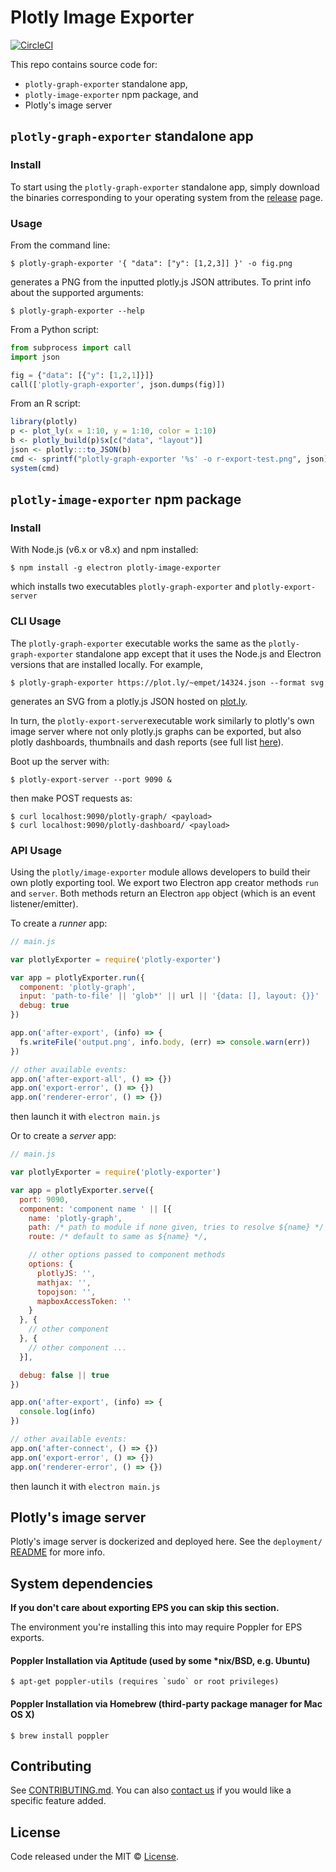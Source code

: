 # Plotly Image Exporter

[![CircleCI](https://circleci.com/gh/plotly/image-exporter.svg?style=svg)](https://circleci.com/gh/plotly/image-exporter)

This repo contains source code for:

- `plotly-graph-exporter` standalone app,
- `plotly-image-exporter` npm package, and
- Plotly's image server

## `plotly-graph-exporter` standalone app

### Install

To start using the `plotly-graph-exporter` standalone app, simply download the
binaries corresponding to your operating system from the
[release](https://github.com/plotly/image-exporter/releases) page.

### Usage

From the command line:

```
$ plotly-graph-exporter '{ "data": ["y": [1,2,3]] }' -o fig.png
```

generates a PNG from the inputted plotly.js JSON attributes. To print info
about the supported arguments:

```
$ plotly-graph-exporter --help
```

From a Python script:

```python
from subprocess import call
import json

fig = {"data": [{"y": [1,2,1]}]}
call(['plotly-graph-exporter', json.dumps(fig)])
```

From an R script:

```R
library(plotly)
p <- plot_ly(x = 1:10, y = 1:10, color = 1:10)
b <- plotly_build(p)$x[c("data", "layout")]
json <- plotly:::to_JSON(b)
cmd <- sprintf("plotly-graph-exporter '%s' -o r-export-test.png", json)
system(cmd)
```

## `plotly-image-exporter` npm package

### Install

With Node.js (v6.x or v8.x) and npm installed:

```
$ npm install -g electron plotly-image-exporter
```

which installs two executables `plotly-graph-exporter` and `plotly-export-server`

### CLI Usage

The `plotly-graph-exporter` executable works the same as the
`plotly-graph-exporter` standalone app except that it uses the Node.js and
Electron versions that are installed locally. For example,

```
$ plotly-graph-exporter https://plot.ly/~empet/14324.json --format svg
```

generates an SVG from a plotly.js JSON hosted on [plot.ly](https://plot.ly/).

In turn, the `plotly-export-server`executable work similarly to plotly's own
image server where not only plotly.js graphs can be exported, but also plotly
dashboards, thumbnails and dash reports (see full list
[here](https://github.com/plotly/image-exporter/tree/master/src/component)).

Boot up the server with:

```
$ plotly-export-server --port 9090 &
```

then make POST requests as:

```
$ curl localhost:9090/plotly-graph/ <payload>
$ curl localhost:9090/plotly-dashboard/ <payload>
```

### API Usage

Using the `plotly/image-exporter` module allows developers to build their own
plotly exporting tool. We export two Electron app creator methods `run` and
`server`.  Both methods return an Electron `app` object (which is an event
listener/emitter).

To create a _runner_ app:

```js
// main.js

var plotlyExporter = require('plotly-exporter')

var app = plotlyExporter.run({
  component: 'plotly-graph',
  input: 'path-to-file' || 'glob*' || url || '{data: [], layout: {}}' || [/* array of those */],
  debug: true
})

app.on('after-export', (info) => {
  fs.writeFile('output.png', info.body, (err) => console.warn(err))
})

// other available events:
app.on('after-export-all', () => {})
app.on('export-error', () => {})
app.on('renderer-error', () => {})
```

then launch it with `electron main.js`

Or to create a _server_ app:

```js
// main.js

var plotlyExporter = require('plotly-exporter')

var app = plotlyExporter.serve({
  port: 9090,
  component: 'component name ' || [{
    name: 'plotly-graph',
    path: /* path to module if none given, tries to resolve ${name} */,
    route: /* default to same as ${name} */,

    // other options passed to component methods
    options: {
      plotlyJS: '',
      mathjax: '',
      topojson: '',
      mapboxAccessToken: ''
    }
  }, {
    // other component
  }, {
    // other component ...
  }],

  debug: false || true
})

app.on('after-export', (info) => {
  console.log(info)
})

// other available events:
app.on('after-connect', () => {})
app.on('export-error', () => {})
app.on('renderer-error', () => {})
```

then launch it with `electron main.js`

## Plotly's image server

Plotly's image server is dockerized and deployed here. See the `deployment/`
[README](https://github.com/plotly/image-exporter/tree/master/deployment) for more info.

## System dependencies

**If you don't care about exporting EPS you can skip this section.**

The environment you're installing this into may require Poppler for EPS exports.

#### Poppler Installation via Aptitude (used by some \*nix/BSD, e.g. Ubuntu)

```
$ apt-get poppler-utils (requires `sudo` or root privileges)
```

#### Poppler Installation via Homebrew (third-party package manager for Mac OS X)

```
$ brew install poppler
```

## Contributing

See
[CONTRIBUTING.md](https://github.com/plotly/image-exporter/blob/master/CONTRIBUTING.md).
You can also [contact us](https://plot.ly/products/consulting-and-oem/) if you
would like a specific feature added.

## License

Code released under the MIT ©
[License](https://github.com/plotly/image-exporter/blob/master/LICENSE).
